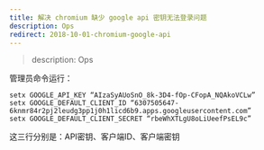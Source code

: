 ```yaml
---
title: 解决 chromium 缺少 google api 密钥无法登录问题
description: Ops
redirect: 2018-10-01-chromium-google-api
---
```


> description: Ops

管理员命令运行：

```shell
setx GOOGLE_API_KEY “AIzaSyAUoSnO_8k-3D4-fOp-CFopA_NQAkoVCLw”
setx GOOGLE_DEFAULT_CLIENT_ID “6307505647-6knmr84r2pj2leudg3pp1j0h1licd6b9.apps.googleusercontent.com”
setx GOOGLE_DEFAULT_CLIENT_SECRET “rbeWhXTLgU8oLiUeefPsEL9c”
```

这三行分别是：API密钥、客户端ID、客户端密钥